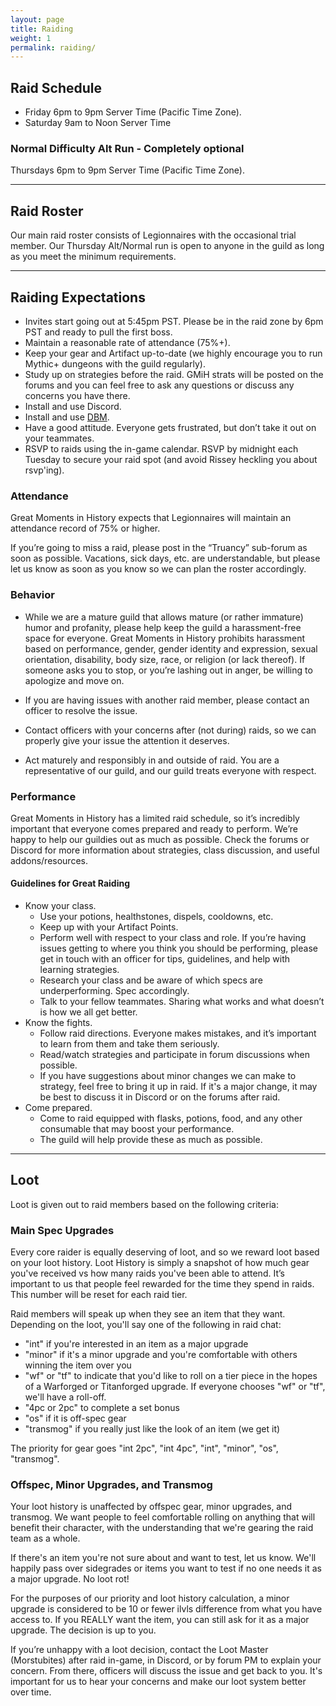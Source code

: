 ```yaml
---
layout: page
title: Raiding
weight: 1
permalink: raiding/
---
```


## Raid Schedule
- Friday 6pm to 9pm Server Time (Pacific Time Zone).
- Saturday 9am to Noon Server Time

### Normal Difficulty Alt Run - Completely optional
Thursdays 6pm to 9pm Server Time (Pacific Time Zone).

<hr class="divider">

## Raid Roster

Our main raid roster consists of Legionnaires with the occasional trial member. Our Thursday Alt/Normal run is open to anyone in the guild as long as you meet the minimum requirements.

<hr class="divider">

## Raiding Expectations
- Invites start going out at 5:45pm PST. Please be in the raid zone by 6pm PST and ready to pull the first boss.
- Maintain a reasonable rate of attendance (75%+).
- Keep your gear and Artifact up-to-date (we highly encourage you to run Mythic+ dungeons with the guild regularly).
- Study up on strategies before the raid. GMiH strats will be posted on the forums and you can feel free to ask any questions or discuss any concerns you have there.
- Install and use Discord.
- Install and use [DBM](https://mods.curse.com/addons/wow/deadly-boss-mods).
- Have a good attitude. Everyone gets frustrated, but don’t take it out on your teammates.
- RSVP to raids using the in-game calendar. RSVP by midnight each Tuesday to secure your raid spot (and avoid Rissey heckling you about rsvp'ing).

### Attendance

Great Moments in History expects that Legionnaires will maintain an attendance record of 75% or higher.

If you’re going to miss a raid, please post in the “Truancy” sub-forum as soon as possible. Vacations, sick days, etc. are understandable, but please let us know as soon as you know so we can plan the roster accordingly.

### Behavior
- While we are a mature guild that allows mature (or rather immature) humor and profanity, please help keep the guild a harassment-free space for everyone. Great Moments in History prohibits harassment based on performance, gender, gender identity and expression, sexual orientation, disability, body size, race, or religion (or lack thereof). If someone asks you to stop, or you’re lashing out in anger, be willing to apologize and move on.

- If you are having issues with another raid member, please contact an officer to resolve the issue.

- Contact officers with your concerns after (not during) raids, so we can properly give your issue the attention it deserves.

- Act maturely and responsibly in and outside of raid. You are a representative of our guild, and our guild treats everyone with respect.

### Performance
Great Moments in History has a limited raid schedule, so it’s incredibly important that everyone comes prepared and ready to perform. We’re happy to help our guildies out as much as possible. Check the forums or Discord for more information about strategies, class discussion, and useful addons/resources.

#### Guidelines for Great Raiding

- Know your class.
  - Use your potions, healthstones, dispels, cooldowns, etc.
  - Keep up with your Artifact Points.
  - Perform well with respect to your class and role. If you’re having issues getting to where you think you should be performing, please get in touch with an officer for tips, guidelines, and help with learning strategies.
  - Research your class and be aware of which specs are underperforming. Spec accordingly.
  - Talk to your fellow teammates. Sharing what works and what doesn’t is how we all get better.
- Know the fights.
  - Follow raid directions. Everyone makes mistakes, and it’s important to learn from them and take them seriously.
  - Read/watch strategies and participate in forum discussions when possible.
  - If you have suggestions about minor changes we can make to strategy, feel free to bring it up in raid. If it's a major change, it may be best to discuss it in Discord or on the forums after raid.
- Come prepared.
  - Come to raid equipped with flasks, potions, food, and any other consumable that may boost your performance.
  - The guild will help provide these as much as possible.

<hr class="divider">

## Loot
Loot is given out to raid members based on the following criteria:

### Main Spec Upgrades

Every core raider is equally deserving of loot, and so we reward loot based on your loot history. Loot History is simply a snapshot of how much gear you've received vs how many raids you've been able to attend. It’s important to us that people feel rewarded for the time they spend in raids. This number will be reset for each raid tier.

Raid members will speak up when they see an item that they want. Depending on the loot, you'll say one of the following in raid chat:

- "int" if you're interested in an item as a major upgrade
- "minor" if it's a minor upgrade and you're comfortable with others winning the item over you
- "wf" or "tf" to indicate that you'd like to roll on a tier piece in the hopes of a Warforged or Titanforged upgrade. If everyone chooses "wf" or "tf", we'll have a roll-off.
- "4pc or 2pc" to complete a set bonus
- "os" if it is off-spec gear
- "transmog" if you really just like the look of an item (we get it)

The priority for gear goes "int 2pc", "int 4pc", "int", "minor", "os", "transmog".

### Offspec, Minor Upgrades, and Transmog
Your loot history is unaffected by offspec gear, minor upgrades, and transmog. We want people to feel comfortable rolling on anything that will benefit their character, with the understanding that we're gearing the raid team as a whole.

If there's an item you're not sure about and want to test, let us know. We'll happily pass over sidegrades or items you want to test if no one needs it as a major upgrade. No loot rot!

For the purposes of our priority and loot history calculation, a minor upgrade is considered to be 10 or fewer ilvls difference from what you have access to. If you REALLY want the item, you can still ask for it as a major upgrade. The decision is up to you.

If you’re unhappy with a loot decision, contact the Loot Master (Morstubites) after raid in-game, in Discord, or by forum PM to explain your concern. From there, officers will discuss the issue and get back to you. It's important for us to hear your concerns and make our loot system better over time.
